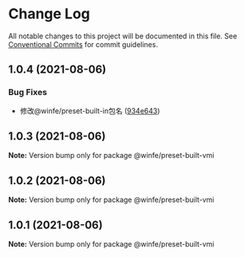 # Change Log

All notable changes to this project will be documented in this file.
See [Conventional Commits](https://conventionalcommits.org) for commit guidelines.

## 1.0.4 (2021-08-06)


### Bug Fixes

* 修改@winfe/preset-built-in包名 ([934e643](https://github.com/cool-fe/vmi/commit/934e643612452f198fa4d78ef2929250ac93ae5e))





## 1.0.3 (2021-08-06)

**Note:** Version bump only for package @winfe/preset-built-vmi





## 1.0.2 (2021-08-06)

**Note:** Version bump only for package @winfe/preset-built-vmi





## 1.0.1 (2021-08-06)

**Note:** Version bump only for package @winfe/preset-built-vmi
